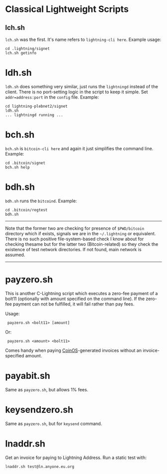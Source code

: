 # Classical Lightweight Scripts

## lch.sh

`lch.sh` was the first. It's name refers to `lightning-cli here`.
Example usage:

    cd .lightning/signet
    lch.sh getinfo


# ldh.sh

`ldh.sh` does something very similar, just runs the `lightningd`
instead of the client. There is no port-setting logic in the script
to keep it simple. Set `addr=address:port` in the `config` file.
Example:

    cd lightning-plebnet2/signet
    ldh.sh
    ... lightningd running ...


# bch.sh

`bch.sh` is `bitcoin-cli here` and again it just simplifies the command
line. Example:

    cd .bitcoin/signet
    bch.sh help


# bdh.sh

`bdh.sh` runs the `bitcoind`. Example:

    cd .bitcoin/regtest
    bdh.sh


-----

Note that the former two are checking for presence of `$PWD/bitcoin`
directory which if exists, signals we are in the `~/.lightning` or
equivalent. There is no such positive file-system-based check I know
about for checking thesame but for the latter two (Bitcoin-related)
so they check the existence of test network directories. If not found,
main network is assumed.

-----

# payzero.sh

This is another C-Lightning script which executes a zero-fee payment
of a bolt11 (optionally with amount specified on the command line).
If the zero-fee payment can not be fulfilled, it will fail rather than
pay fees.

Usage:

     payzero.sh <bolt11> [amount]

Or:

     payzero.sh <amount> <bolt11>

Comes handy when paying [CoinOS](https://coinos.io/)-generated
invoices without an invoice-specified amount.


# payabit.sh

Same as `payzero.sh`, but allows 1% fees.


# keysendzero.sh

Same as `payzero.sh`, but for `keysend` command.


# lnaddr.sh

Get an invoice for paying to Lightning Address.
Run a static test with:

    lnaddr.sh test@ln.anyone.eu.org
